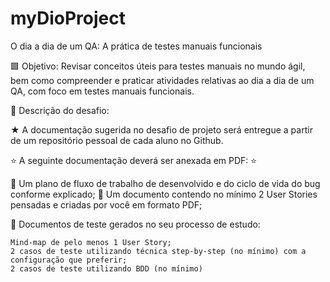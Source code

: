 # myDioProject



O dia a dia de um QA: A prática de testes manuais funcionais

🟩 Objetivo: Revisar conceitos úteis para testes manuais no mundo ágil, bem como compreender e praticar atividades relativas ao dia a dia de um QA, com foco em testes manuais funcionais.

📝 Descrição do desafio:

★ A documentação sugerida no desafio de projeto será entregue a partir de um repositório pessoal de cada aluno no Github.

⭐ A seguinte documentação deverá ser anexada em PDF: ⭐

🔵 Um plano de fluxo de trabalho de desenvolvido e do ciclo de vida do bug conforme explicado;
🔵 Um documento contendo no mínimo 2 User Stories pensadas e criadas por você em formato PDF;

🔵 Documentos de teste gerados no seu processo de estudo:

    Mind-map de pelo menos 1 User Story;
    2 casos de teste utilizando técnica step-by-step (no mínimo) com a configuração que preferir;
    2 casos de teste utilizando BDD (no mínimo)
